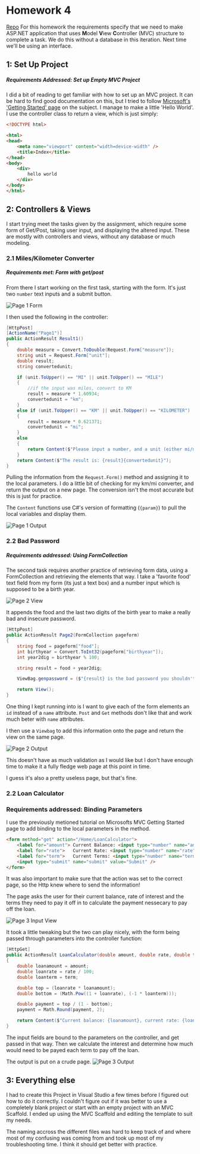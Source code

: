 # Homework 4
[Repo](https://github.com/alexleclerc/CS460/)
For this homework the requirements specify that we need to make ASP.NET application that uses **M**odel **V**iew **C**ontroller (MVC) structure to complete a task. We do this without a database in this iteration. Next time we'll be using an interface.

## 1: Set Up Project
##### Requirements Addressed: Set up Empty MVC Project
I did a bit of reading to get familiar with how to set up an MVC project. It can be hard to find good documentation on this, but I tried to follow [Microsoft's 'Getting Started' page](https://docs.microsoft.com/en-us/aspnet/mvc/overview/getting-started/introduction/getting-started) on the subject.
I manage to make a little 'Hello World'. I use the controller class to return a view, which is just simply:
```html
<!DOCTYPE html>

<html>
<head>
    <meta name="viewport" content="width=device-width" />
    <title>Index</title>
</head>
<body>
    <div> 
        hello world
    </div>
</body>
</html>
```
## 2: Controllers & Views
I start trying meet the tasks given by the assignment, which require some form of Get/Post, taking user input, and displaying the altered input. These are mostly with controllers and views, without any database or much modeling.

### 2.1 Miles/Kilometer Converter
##### Requirements met: Form with get/post
From there I start working on the first task, starting with the form. It's just two `number` text inputs and a submit button. 

![Page 1 Form](img/hw4page1.png)

I then used the following in the controller:

```c#
[HttpPost]
[ActionName("Page1")]
public ActionResult Result1()
{
    double measure = Convert.ToDouble(Request.Form["measure"]);
    string unit = Request.Form["unit"];
    double result;
    string convertedunit;

    if (unit.ToUpper() == "MI" || unit.ToUpper() == "MILE")
    {
        //if the input was miles, convert to KM
        result = measure * 1.60934;
        convertedunit = "km";
    }
    else if (unit.ToUpper() == "KM" || unit.ToUpper() == "KILOMETER")
    {
        result = measure * 0.621371;
        convertedunit = "mi";
    }
    else
    {
        return Content($"Please input a number, and a unit (either mi/miles or km/kilometer");
    }
    return Content($"The result is: {result}{convertedunit}");
}
```
Pulling the information from the `Request.Form()` method and assigning it to the local parameters. I do a little bit of checking for my km/mi converter, and return the output on a new page. The conversion isn't the most accurate but this is just for practice.

The `Content` functions use C#'s version of formatting (`{param}`) to pull the local variables and display them.

![Page 1 Output](img/hw4page1out.png)

### 2.2 Bad Password
##### Requirements addressed: Using FormCollection
The second task requires another practice of retrieving  form data, using a FormCollection and retrieving the elements that way. I take a 'favorite food' text field from my form (its just a text box) and a number input which is supposed to be a birth year. 

![Page 2 View](img/hw4page2.png)

It appends the food and the last two digits of the birth year to make a really bad and insecure password.


```c#
[HttpPost]
public ActionResult Page2(FormCollection pageform)
{
    string food = pageform["food"];
    int birthyear = Convert.ToInt32(pageform["birthyear"]);
    int year2dig = birthyear % 100;

    string result = food + year2dig;

    ViewBag.genpassword = ($"{result} is the bad password you shouldn't use.");

    return View();
}
```

One thing I kept running into is I want to give each of the form elements an `id` instead of a `name` attribute. `Post` and `Get` methods don't like that and  work much beter with `name` attributes.

I then use a `Viewbag` to add this information onto the page and return the view on the same page.

![Page 2 Output](img/hw4page2out.png)

This doesn't have as much validation as I would like but I don't have enough time to make it a fully fledge web page at this point in time.

I guess it's also a pretty useless page, but that's fine.

### 2.2 Loan Calculator
### Requirements addressed: Binding Parameters

I use the previously metioned tutorial on Microsofts MVC Getting Started page to add binding to the local parameters in the method.

```html
<form method="get" action="/Home/LoanCalculator">
    <label for="amount"> Current Balance: <input type="number" name="amount" min="0" step=".01" /> </label>
    <label for="rate">   Current Rate: <input type="number" name="rate" min="0" step=".01"/>%</label>
    <label for="term">   Current Terms: <input type="number" name="term" min="0"/></label>
    <input type="submit" name="submit" value="Submit" />
</form>
```
It was also important to make sure that the action was set to the correct page, so the Http knew where to send the information!

The page asks the user for their current balance, rate of interest and the terms they need to pay it off in to calculate the payment nessecary to pay off the loan.

![Page 3 Input View](img/hw4page3.png)

 It took a little tweaking but the two can play nicely, with the form being passed through parameters into the controller function:
 
```c#
[HttpGet]
public ActionResult LoanCalculator(double amount, double rate, double term)
{
    double loanamount = amount;
    double loanrate = rate / 100;
    double loanterm = term;

    double top = (loanrate * loanamount);
    double bottom = (Math.Pow((1 + loanrate), (-1 * loanterm)));

    double payment = top / (1 - bottom);
    payment = Math.Round(payment, 2);

    return Content($"Current balance: {loanamount}, current rate: {loanrate} %, number of periods: {loanterm}, Payment each term: ${payment}.");
}
```
The input fields are bound to the parameters on the controller, and get passed in that way. Then we calculate the interest and determine how much would need to be payed each term to pay off the loan.

The output is put on a crude page.
![Page 3 Output](img/hw4page3out.png)

## 3: Everything else
I had to create this Project in Visual Studio a few times before I figured out how to do it correctly. I couldn't figure out if it was better to use a completely blank project or start with an empty project with an MVC Scaffold. I ended up using the MVC Scaffold and editing the template to suit my needs.

The naming accross the different files was hard to keep track of and where most of my confusing was coming from and took up most of my troubleshooting time. I think it should get better with practice.